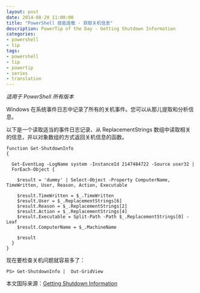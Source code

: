 ```yaml
---
layout: post
date: 2014-08-20 11:00:00
title: "PowerShell 技能连载 - 获取关机信息"
description: PowerTip of the Day - Getting Shutdown Information
categories:
- powershell
- tip
tags:
- powershell
- tip
- powertip
- series
- translation
---
```

_适用于 PowerShell 所有版本_

Windows 在系统事件日志中记录了所有的关机事件。您可以从那儿提取和分析信息。

以下是一个读取适当的事件日志记录、从 ReplacementStrings 数组中读取相关的信息，并以对象数组的方式返回关机信息的函数。

    function Get-ShutdownInfo
    {
      
      Get-EventLog -LogName system -InstanceId 2147484722 -Source user32 |
      ForEach-Object {
        
        $result = 'dummy' | Select-Object -Property ComputerName, TimeWritten, User, Reason, Action, Executable
        
        $result.TimeWritten = $_.TimeWritten
        $result.User = $_.ReplacementStrings[6]
        $result.Reason = $_.ReplacementStrings[2]
        $result.Action = $_.ReplacementStrings[4]
        $result.Executable = Split-Path -Path $_.ReplacementStrings[0] -Leaf
        $result.ComputerName = $_.MachineName
        
        $result 
      }
    } 
    

现在要检查关机问题就容易多了：

    PS> Get-ShutdownInfo |  Out-GridView

<!--more-->
本文国际来源：[Getting Shutdown Information](http://community.idera.com/powershell/powertips/b/tips/posts/getting-shutdown-information-testing)
